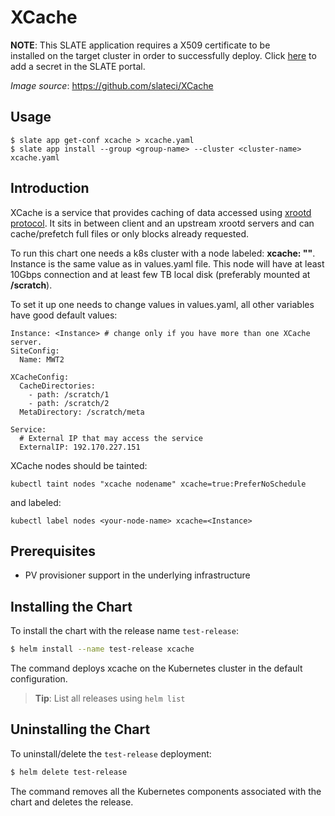 # XCache

**NOTE**: This SLATE application requires a X509 certificate to be	
installed on the target cluster in order to successfully deploy. Click [here](https://portal.slateci.io/secrets) to add a secret in the SLATE portal.	

*Image source*: https://github.com/slateci/XCache	

## Usage	
```console	
$ slate app get-conf xcache > xcache.yaml	
$ slate app install --group <group-name> --cluster <cluster-name> xcache.yaml	
```	

## Introduction
XCache is a service that provides caching of data accessed using [xrootd protocol](http://xrootd.org/). It sits in between client and an upstream xrootd servers and can cache/prefetch full files or only blocks already requested. 

To run this chart one needs a k8s cluster with a node labeled: __xcache: "<Instance>"__. Instance is the same value as in values.yaml file. This node will have at least 10Gbps connection and at least few TB local disk (preferably mounted at __/scratch__).

To set it up one needs to change values in values.yaml, all other variables have good default values:

```
Instance: <Instance> # change only if you have more than one XCache server. 
SiteConfig:
  Name: MWT2

XCacheConfig:
  CacheDirectories:
    - path: /scratch/1
    - path: /scratch/2
  MetaDirectory: /scratch/meta

Service:
  # External IP that may access the service
  ExternalIP: 192.170.227.151
```
  
XCache nodes should be tainted:
```
kubectl taint nodes "xcache nodename" xcache=true:PreferNoSchedule
```
and labeled:
```
kubectl label nodes <your-node-name> xcache=<Instance>
```

## Prerequisites

- PV provisioner support in the underlying infrastructure

## Installing the Chart

To install the chart with the release name `test-release`:

```bash
$ helm install --name test-release xcache
```

The command deploys xcache on the Kubernetes cluster in the default configuration. 

> **Tip**: List all releases using `helm list`

## Uninstalling the Chart

To uninstall/delete the `test-release` deployment:

```bash
$ helm delete test-release
```

The command removes all the Kubernetes components associated with the chart and deletes the release.
